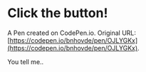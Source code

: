 # Click the button!

A Pen created on CodePen.io. Original URL: [https://codepen.io/bnhovde/pen/OJLYGKx](https://codepen.io/bnhovde/pen/OJLYGKx).

You tell me..